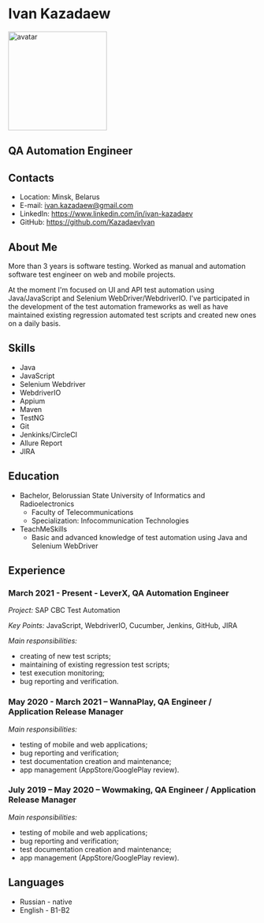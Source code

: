 # Ivan Kazadaew

<img src="https://user-images.githubusercontent.com/29704185/186361959-db5b6ab7-ed6f-4c81-b1ad-148089144a81.jpeg" alt="avatar" width="200"/>

## QA Automation Engineer

## Contacts

* Location: Minsk, Belarus
* E-mail: ivan.kazadaew@gmail.com
* LinkedIn: https://www.linkedin.com/in/ivan-kazadaev
* GitHub: https://github.com/KazadaevIvan

## About Me

More than 3 years is software testing. Worked as manual and automation software test engineer on web and mobile projects. 

At the moment I'm focused on UI and API test automation using Java/JavaScript and Selenium WebDriver/WebdriverIO. I've participated in the development of the test automation frameworks as well as have maintained existing regression automated test scripts and created new ones on a daily basis.

## Skills

* Java
* JavaScript
* Selenium Webdriver
* WebdriverIO
* Appium
* Maven
* TestNG
* Git
* Jenkinks/CircleCI
* Allure Report
* JIRA

## Education

* Bachelor, Belorussian State University of Informatics and Radioelectronics
    * Faculty of Telecommunications
    * Specialization: Infocommunication Technologies
* TeachMeSkills
    * Basic and advanced knowledge of test automation using Java and Selenium WebDriver

## Experience

### March 2021 - Present - LeverX, QA Automation Engineer

*Project:* SAP CBC Test Automation

*Key Points:* JavaScript, WebdriverIO, Cucumber, Jenkins, GitHub, JIRA

*Main responsibilities:*
* creating of new test scripts;
* maintaining of existing regression test scripts;
* test execution monitoring;
* bug reporting and verification.

### May 2020 - March 2021 – WannaPlay, QA Engineer / Application Release Manager

*Main responsibilities:*
* testing of mobile and web applications;
* bug reporting and verification;
* test documentation creation and maintenance;
* app management (AppStore/GooglePlay review).

### July 2019 – May 2020 – Wowmaking, QA Engineer / Application Release Manager

*Main responsibilities:*
* testing of mobile and web applications;
* bug reporting and verification;
* test documentation creation and maintenance;
* app management (AppStore/GooglePlay review).

## Languages

* Russian - native
* English - B1-B2
